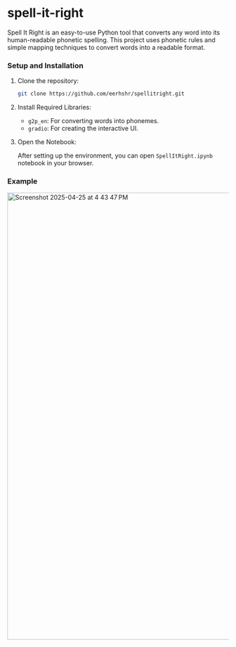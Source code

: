 # spell-it-right

Spell It Right is an easy-to-use Python tool that converts any word into its human-readable phonetic spelling.
This project uses phonetic rules and simple mapping techniques to convert words into a readable format.

### **Setup and Installation**

1. Clone the repository:

   ```bash
   git clone https://github.com/eerhshr/spellitright.git
   ```
   
2. Install Required Libraries:
    - `g2p_en`: For converting words into phonemes.
    - `gradio`: For creating the interactive UI.

3. Open the Notebook:

   After setting up the environment, you can open `SpellItRight.ipynb` notebook in your browser.


### **Example**

<img width="1017" alt="Screenshot 2025-04-25 at 4 43 47 PM" src="https://github.com/user-attachments/assets/581d5abb-0cc8-43fc-8159-685ee68270c6" />
